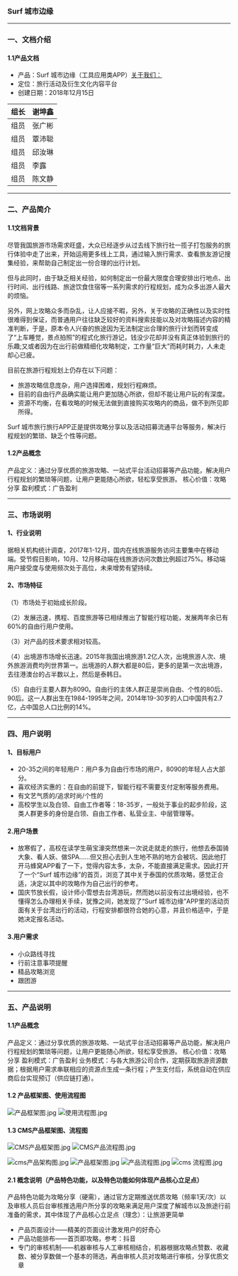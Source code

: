 ### Surf 城市边缘
 ***
### 一、文档介绍
####     1.1产品文档
* 产品：Surf 城市边缘（工具应用类APP）[关于我们：](https://mp.weixin.qq.com/s?__biz=MzIxOTE3MjE2OA==&mid=2653600437&idx=1&sn=bf165629ce20bfd4579d47de675e3680&pass_ticket=KriLa9yhlT3uLIaiUDbEas9ajfgMTWmyztePAVmMts8%3D) 
* 定位：旅行活动及衍生文化内容平台<br>
* 创建日期：2018年12月15日<br>

 组长 | 谢坤鑫
---|---
 组员 | 张广彬
 组员 | 覃沛聪
 组员 | 邱汝琳
 组员 | 李露
 组员 | 陈文静

***
### 二、产品简介
####     1.1文档背景
尽管我国旅游市场需求旺盛，大众已经逐步从过去线下旅行社一揽子打包服务的旅行体验中走了出来，开始运用更多线上工具，通过输入旅行需求、查看旅友游记搜集经验，来帮助自己制定出一份合理的出行计划。

但与此同时，由于缺乏相关经验，如何制定出一份最大限度合理安排出行地点、出行时间、出行线路、旅途饮食住宿等一系列需求的行程规划，成为众多出游人最大的烦恼。

另外，网上攻略众多而杂乱，让人应接不暇，另外，关于攻略的正确性以及实时性很难得到保证，而普通用户往往缺乏较好的资料搜索技能以及对攻略描述内容的精准判断，于是，原本令人兴奋的旅途因为无法制定出合理的旅行计划而转变成了“上车睡觉，景点拍照”的程式化旅行游记，钱没少花却并没有真正体验到旅行的乐趣;又或者因为在出行前做精细化攻略制定，工作量“巨大”而耗时耗力，人未走却心已疲。

目前在旅游行程规划上仍存在以下问题：

* 旅游攻略信息庞杂，用户选择困难，规划行程麻烦。
* 目前的自由行产品确实能让用户更加随心所欲，但却不能让用户玩的有深度。
* 资源不均衡，在看攻略的时候无法做到直接购买攻略内的商品，做不到所见即所得。

Surf 城市旅行旅行APP正是提供攻略分享以及活动招募流通平台等服务，解决行程规划的繁琐、缺乏个性等问题。

####     1.2产品概念
产品定义：通过分享优质的旅游攻略、一站式平台活动招募等产品功能，解决用户行程规划的繁琐等问题，让用户更能随心所欲，轻松享受旅游。
核心价值：攻略分享
盈利模式：广告盈利

***  
### 三、市场说明
####  1、行业说明
据相关机构统计调查，2017年1-12月，国内在线旅游服务访问主要集中在移动端。受节假日影响，10月、12月移动端在线旅游访问次数比例超过75%。移动端用户接受度与使用频次处于高位，未来增势有望持续。

####  2、市场特征
（1）市场处于初始成长阶段。

（2）发展迅速，携程、百度旅游等已相续推出了智能行程功能，发展两年余已有60%的自由行用户使用。

（3）对产品的技术要求相对较高。

（4）出境游市场增长迅速。2015年我国出境旅游1.2亿人次，出境旅游人次、境外旅游消费均列世界第一。出境游的人群大都是80后，更多的是第一次出境游，去往港澳台的占半数以上，然后是泰韩日。

（5）自由行主要人群为8090。自由行的主体人群正是崇尚自由、个性的80后、90后。这一人群出生在1984-1995年之间，2014年19-30岁的人口中国共有2.7亿，占中国总人口比例的14%。
***
### 四、用户说明
####  1、目标用户
* 20-35之间的年轻用户：用户多为自由行市场的用户，8090的年轻人占大部分。
* 喜欢经济实惠的：在自由的前提下，智能行程不需要支付定制等服务费用。
* 有文艺气质的/追求时尚/个性的
* 高校学生以及白领、自由工作者等：18-35岁，一般处于事业的起步阶段，这类人群更多的身份是白领、自由工作者、私营业主、中层管理等。

#### 2.用户场景
* 放寒假了，高校在读学生萌宝濠突然想来一次说走就走的旅行，他想去泰国骑大象、看人妖、做SPA......但又担心去到人生地不熟的地方会被坑、因此他打开马蜂窝APP看了一下，觉得内容太多，太杂，不能直接满足需求。因此打开了一个“Surf 城市边缘”的首页，浏览了其中关于泰国的优质攻略，感觉正合适，决定以其中的攻略作为自己出行的参考。
* 国庆节放长假，设计师小雪想去台湾游玩，然而她以前没有过出境经验，也不懂得怎么办理相关手续，犹豫之间，她发现了“Surf 城市边缘”APP里的活动页面有关于台湾出行的活动，行程安排都很符合她的心意，并且价格适中，于是她决定报名活动。
 
#### 3.用户需求
* 小众路线寻找
* 行前注意事项提醒
* 精品攻略浏览
* 跟团游
***   


### 五、产品说明
#### 1.1产品概念
产品定义：通过分享优质的旅游攻略、一站式平台活动招募等产品功能，解决用户行程规划的繁琐等问题，让用户更能随心所欲，轻松享受旅游。
核心价值：攻略分享
盈利模式：广告盈利
业务模式：与各大旅游公司合作，定期获取旅游资源数据；根据用户需求串联相应的资源点生成一条行程；产生支付后，系统自动在供应商后台实现预订（供应链打通）。
#### 1.2 产品框架图、使用流程图
![产品框架图.jpg](https://i.loli.net/2018/12/18/5c1876e9ac65d.jpg)
![使用流程图.jpg](https://i.loli.net/2018/12/18/5c1876e9ae0ad.jpg)
#### 1.3 CMS产品框架图、流程图
![CMS产品框架图.jpg](https://i.loli.net/2018/12/18/5c1876e9aa9c0.jpg)
![CMS产品流程图.jpg](https://i.loli.net/2018/12/18/5c1876e9afe13.jpg)

![cms产品架构图.jpg](https://i.loli.net/2018/12/18/5c18ce8dbf876.jpg)
![产品框架图.jpg](https://i.loli.net/2018/12/18/5c18ce8e1e3c1.jpg)
![产品流程图.jpg](https://i.loli.net/2018/12/18/5c18cecfe02e9.jpg)
![cms 流程图.jpg](https://i.loli.net/2018/12/18/5c18ced03cb60.jpg)


#### 2.1 概念说明（产品特色功能，以及特色功能如何体现产品核心立足点）
产品特色功能为攻略分享（硬需），通过官方定期推送优质攻略（频率1天/次）以及审核人员后台审核推选用户所分享的攻略来满足用户深度了解城市以及旅途行前准备的需求，其中体现了产品核心立足点（理念）：让旅游更简单
* 产品页面设计——精美的页面设计激发用户的好奇心
* 产品功能排布——首页即攻略，参考：抖音
* 专门的审核机制——机器审核与人工审核相结合，机器根据攻略点赞数、收藏数、被分享数做一个基本的筛选，再由审核人员对攻略进行审核，分享优质文章




